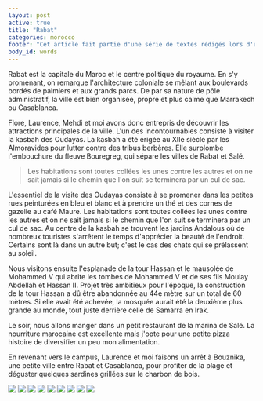 ```yaml
---
layout: post
active: true
title: "Rabat"
categories: morocco
footer: "Cet article fait partie d'une série de textes rédigés lors d'un séjour au Maroc en 2012."
body_id: words
---
```


Rabat est la capitale du Maroc et le centre politique du royaume. En s'y promenant, on remarque l'architecture coloniale se mêlant aux boulevards bordés de palmiers et aux grands parcs. De par sa nature de pôle administratif, la ville est bien organisée, propre et plus calme que Marrakech ou Casablanca.

Flore, Laurence, Mehdi et moi avons donc entrepris de découvrir les attractions principales de la ville. L'un des incontournables consiste à visiter la kasbah des Oudayas. La kasbah a été érigée au XIIe siècle par les Almoravides pour lutter contre des tribus berbères. Elle surplombe l'embouchure du fleuve Bouregreg, qui sépare les villes de Rabat et Salé.

> Les habitations sont toutes collées les unes contre les autres et on ne sait jamais si le chemin que l'on suit se terminera par un cul de sac.

L'essentiel de la visite des Oudayas consiste à se promener dans les petites rues peinturées en bleu et blanc et à prendre un thé et des cornes de gazelle au café Maure. Les habitations sont toutes collées les unes contre les autres et on ne sait jamais si le chemin que l'on suit se terminera par un cul de sac. Au centre de la kasbah se trouvent les jardins Andalous où de nombreux touristes s'arrêtent le temps d'apprécier la beauté de l'endroit. Certains sont là dans un autre but; c'est le cas des chats qui se prélassent au soleil.

Nous visitons ensuite l'esplanade de la tour Hassan et le mausolée de Mohammed V qui abrite les tombes de Mohammed V et de ses fils Moulay Abdellah et Hassan II. Projet très ambitieux pour l'époque, la construction de la tour Hassan a dû être abandonnée au 44e mètre sur un total de 60 mètres. Si elle avait été achevée, la mosquée aurait été la deuxième plus grande au monde, tout juste derrière celle de Samarra en Irak.

Le soir, nous allons manger dans un petit restaurant de la marina de Salé. La nourriture marocaine est excellente mais j'opte pour une petite pizza histoire de diversifier un peu mon alimentation.

En revenant vers le campus, Laurence et moi faisons un arrêt à Bouznika, une petite ville entre Rabat et Casablanca, pour profiter de la plage et déguster quelques sardines grillées sur le charbon de bois.

![](/assets/words/morroco/rabat/IMG_3552.jpg)
![](/assets/words/morroco/rabat/IMG_3570.jpg)
![](/assets/words/morroco/rabat/IMG_3572.jpg)
![](/assets/words/morroco/rabat/IMG_3586.jpg)
![](/assets/words/morroco/rabat/IMG_3591.jpg)
![](/assets/words/morroco/rabat/IMG_3598.jpg)
![](/assets/words/morroco/rabat/IMG_3611.jpg)
![](/assets/words/morroco/rabat/IMG_3636.jpg)
![](/assets/words/morroco/rabat/IMG_3645.jpg)
